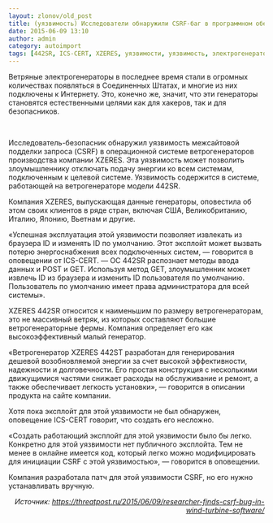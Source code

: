 ```yaml
---
layout: zlonov/old_post
title: (уязвимость) Исследователи обнаружили CSRF-баг в программном обеспечении ветрогенератора
date: 2015-06-09 13:10
author: admin
category: autoimport
tags: [442SR, ICS-CERT, XZERES, уязвимости, уязвимость, электрогенератор, энергетика]
---
```

Ветряные электрогенераторы в последнее время стали в огромных количествах появляться в Соединенных Штатах, и многие из них подключены к Интернету. Это, конечно же, значит, что эти генераторы становятся естественными целями как для хакеров, так и для безопасников.

&nbsp;

Исследователь-безопасник обнаружил уязвимость межсайтовой подделки запроса (CSRF) в операционной системе ветрогенераторов производства компании XZERES. Эта уязвимость может позволить злоумышленнику отключать подачу энергии ко всем системам, подключенным к целевой системе. Уязвимость содержится в системе, работающей на ветрогенераторе модели 442SR.

Компания XZERES, выпускающая данные генераторы, оповестила об этом своих клиентов в ряде стран, включая США, Великобританию, Италию, Японию, Вьетнам и другие.

«Успешная эксплуатация этой уязвимости позволяет извлекать из браузера ID и изменять ID по умолчанию. Этот эксплойт может вызвать потерю энергоснабжения всех подключенных систем, — говорится в оповещении от ICS-CERT. — ОС 442SR распознает методы ввода данных и POST и GET. Используя метод GET, злоумышленник может извлечь ID из браузера и изменить ID пользователя по умолчанию. Пользователь по умолчанию имеет права администратора для всей системы».

XZERES 442SR относится к наименьшим по размеру ветрогенераторам, это не массивный ветряк, из которых составляют большие ветрогенераторные фермы. Компания определяет его как высокоэффективный малый генератор.

«Ветрогенератор XZERES 442ST разработан для генерирования дешевой возобновляемой энергии за счет высокой эффективности, надежности и долговечности. Его простая конструкция с несколькими движущимися частями снижает расходы на обслуживание и ремонт, а также обеспечивает легкость установки», — говорится в описании продукта на сайте компании.

Хотя пока эксплойт для этой уязвимости не был обнаружен, оповещение ICS-CERT говорит, что создать его несложно.

«Создать работающий эксплойт для этой уязвимости было бы легко. Конкретно для этой уязвимости нет публичного эксплойта. Тем не менее в онлайне имеется код, который легко можно модифицировать для инициации CSRF с этой уязвимостью», — говорится в оповещении.

Компания разработала патч для этой уязвимости CSRF, но его нужно устанавливать вручную.
<p style="text-align: right;"><em>Источник: <a href="https://threatpost.ru/2015/06/09/researcher-finds-csrf-bug-in-wind-turbine-software/" target="_blank">https://threatpost.ru/2015/06/09/researcher-finds-csrf-bug-in-wind-turbine-software/</a></em>
